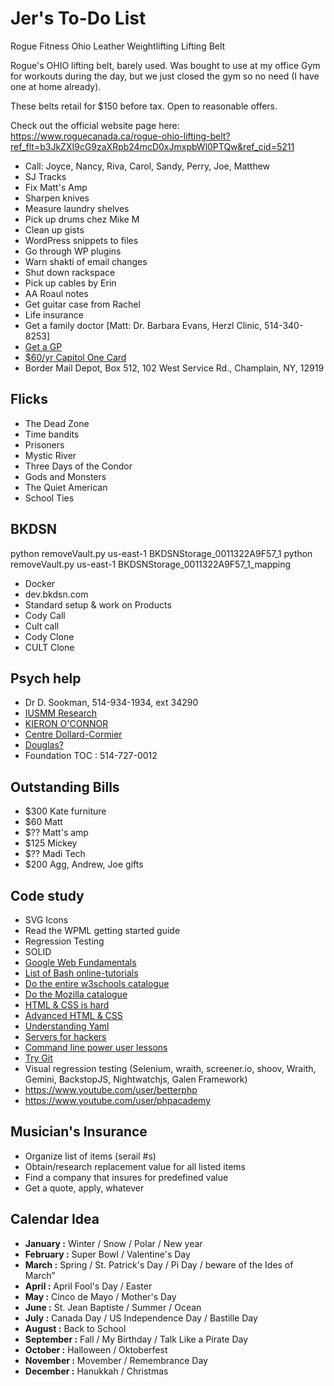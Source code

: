 # Jer's To-Do List

Rogue Fitness Ohio Leather Weightlifting Lifting Belt

Rogue's OHIO lifting belt, barely used. Was bought to use at my office Gym for workouts during the day, but we just closed the gym so no need (I have one at home already).

These belts retail for $150 before tax. Open to reasonable offers.

Check out the official website page here:
https://www.roguecanada.ca/rogue-ohio-lifting-belt?ref_flt=b3JkZXI9cG9zaXRpb24mcD0xJmxpbWl0PTQw&ref_cid=5211

- Call: Joyce, Nancy, Riva, Carol, Sandy, Perry, Joe, Matthew
- SJ Tracks
- Fix Matt's Amp
- Sharpen knives
- Measure laundry shelves
- Pick up drums chez Mike M
- Clean up gists
- WordPress snippets to files
- Go through WP plugins
- Warn shakti of email changes
- Shut down rackspace
- Pick up cables by Erin
- AA Roaul notes
- Get guitar case from Rachel
- Life insurance
- Get a family doctor [Matt: Dr. Barbara Evans, Herzl Clinic, 514-340-8253]
- [Get a GP](http://gamf.gouv.qc.ca/index_en.html)
- [$60/yr Capitol One Card](http://bit.ly/28Os44b)
- Border Mail Depot, Box 512, 102 West Service Rd., Champlain, NY, 12919

## Flicks

- The Dead Zone
- Time bandits
- Prisoners
- Mystic River
- Three Days of the Condor
- Gods and Monsters
- The Quiet American
- School Ties

## BKDSN

python removeVault.py us-east-1 BKDSNStorage_0011322A9F57_1
python removeVault.py us-east-1 BKDSNStorage_0011322A9F57_1_mapping

- Docker
- dev.bkdsn.com
- Standard setup & work on Products
- Cody Call
- Cult call
- Cody Clone
- CULT Clone

## Psych help

- Dr D. Sookman, 514-934-1934, ext 34290
- [IUSMM Research](http://www.iusmm.ca/research.html)
- [KIERON O'CONNOR](http://www.iusmm.ca/kieronoconnor.html)
- [Centre Dollard-Cormier](http://dependancemontreal.ca/programmes-et-services/adultes)
- [Douglas?](http://www.douglas.qc.ca/?locale=en)
- Foundation TOC : 514-727-0012

## Outstanding Bills

- $300 Kate furniture
- $60 Matt
- $?? Matt's amp
- $125 Mickey
- $?? Madi Tech
- $200 Agg, Andrew, Joe gifts

## Code study

- SVG Icons
- Read the WPML getting started guide
- Regression Testing
- SOLID
- [Google Web Fundamentals](https://developers.google.com/web/)
- [List of Bash online-tutorials](http://wiki.bash-hackers.org/scripting/tutoriallist)
- [Do the entire w3schools catalogue](https://www.w3schools.com/)
- [Do the Mozilla catalogue](https://developer.mozilla.org/en-US/)
- [HTML & CSS is hard](https://internetingishard.com/html-and-css/)
- [Advanced HTML & CSS](https://learn.shayhowe.com/advanced-html-css/)
- [Understanding Yaml](https://docs.saltstack.com/en/latest/topics/yaml/)
- [Servers for hackers](https://serversforhackers.com/)
- [Command line power user lessons](https://commandlinepoweruser.com/)
- [Try Git](https://www.codeschool.com/courses/try-git/)
- Visual regression testing (Selenium, wraith, screener.io, shoov, Wraith, Gemini, BackstopJS, Nightwatchjs, Galen Framework)
- https://www.youtube.com/user/betterphp
- https://www.youtube.com/user/phpacademy

## Musician's Insurance

- Organize list of items (serail #s)
- Obtain/research replacement value for all listed items
- Find a company that insures for predefined value
- Get a quote, apply, whatever

## Calendar Idea

- **January :** Winter / Snow / Polar / New year
- **February :** Super Bowl / Valentine's Day
- **March :** Spring / St. Patrick's Day / Pi Day / beware of the Ides of March”
- **April :** April Fool's Day / Easter
- **May :** Cinco de Mayo / Mother's Day
- **June :** St. Jean Baptiste / Summer / Ocean
- **July :** Canada Day / US Independence Day / Bastille Day
- **August :** Back to School
- **September :** Fall / My Birthday / Talk Like a Pirate Day
- **October :** Halloween / Oktoberfest
- **November :** Movember / Remembrance Day
- **December :** Hanukkah / Christmas

